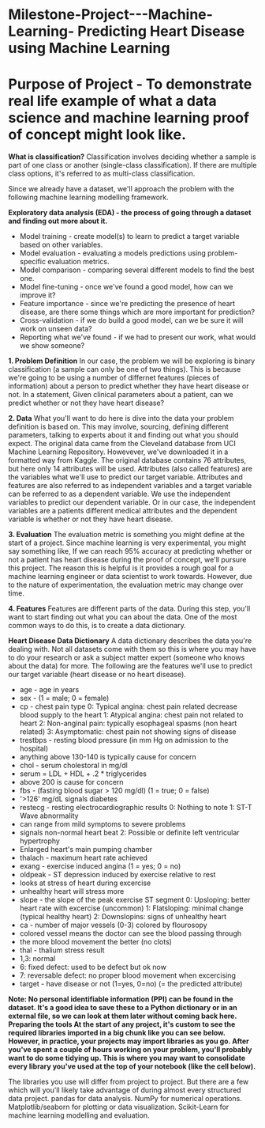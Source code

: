 # Milestone-Project---Machine-Learning- Predicting Heart Disease using Machine Learning

# Purpose of Project - To demonstrate real life example of what a data science and machine learning proof of concept might look like.

__What is classification?__
Classification involves deciding whether a sample is part of one class or another (single-class classification). If there are multiple class options, it's referred to as multi-class classification.

Since we already have a dataset, we'll approach the problem with the following machine learning modelling framework.

__Exploratory data analysis (EDA) - the process of going through a dataset and finding out more about it.__
 - Model training - create model(s) to learn to predict a target variable based on other variables.
 - Model evaluation - evaluating a models predictions using problem-specific evaluation metrics.
 - Model comparison - comparing several different models to find the best one.
 - Model fine-tuning - once we've found a good model, how can we improve it?
 - Feature importance - since we're predicting the presence of heart disease, are there some things which are more important for prediction?
 - Cross-validation - if we do build a good model, can we be sure it will work on unseen data?
 - Reporting what we've found - if we had to present our work, what would we show someone?


__1. Problem Definition__
In our case, the problem we will be exploring is binary classification (a sample can only be one of two things).
This is because we're going to be using a number of differnet features (pieces of information) about a person to predict whether they have heart disease or not.
In a statement,
Given clinical parameters about a patient, can we predict whether or not they have heart disease?

__2. Data__
What you'll want to do here is dive into the data your problem definition is based on. This may involve, sourcing, defining different parameters, talking to experts about it and finding out what you should expect.
The original data came from the Cleveland database from UCI Machine Learning Repository.
Howevever, we've downloaded it in a formatted way from Kaggle.
The original database contains 76 attributes, but here only 14 attributes will be used. Attributes (also called features) are the variables what we'll use to predict our target variable.
Attributes and features are also referred to as independent variables and a target variable can be referred to as a dependent variable.
We use the independent variables to predict our dependent variable.
Or in our case, the independent variables are a patients different medical attributes and the dependent variable is whether or not they have heart disease.

__3. Evaluation__
The evaluation metric is something you might define at the start of a project.
Since machine learning is very experimental, you might say something like,
If we can reach 95% accuracy at predicting whether or not a patient has heart disease during the proof of concept, we'll pursure this project.
The reason this is helpful is it provides a rough goal for a machine learning engineer or data scientist to work towards.
However, due to the nature of experimentation, the evaluation metric may change over time.

__4. Features__
Features are different parts of the data. During this step, you'll want to start finding out what you can about the data.
One of the most common ways to do this, is to create a data dictionary.

__Heart Disease Data Dictionary__
A data dictionary describes the data you're dealing with. Not all datasets come with them so this is where you may have to do your research or ask a subject matter expert (someone who knows about the data) for more.
The following are the features we'll use to predict our target variable (heart disease or no heart disease).
- age - age in years
- sex - (1 = male; 0 = female)
- cp - chest pain type
   0: Typical angina: chest pain related decrease blood supply to the heart
   1: Atypical angina: chest pain not related to heart
   2: Non-anginal pain: typically esophageal spasms (non heart related)
   3: Asymptomatic: chest pain not showing signs of disease
- trestbps - resting blood pressure (in mm Hg on admission to the hospital)
- anything above 130-140 is typically cause for concern
- chol - serum cholestoral in mg/dl
- serum = LDL + HDL + .2 * triglycerides
- above 200 is cause for concern
- fbs - (fasting blood sugar > 120 mg/dl) (1 = true; 0 = false)
- '>126' mg/dL signals diabetes
- restecg - resting electrocardiographic results
   0: Nothing to note
   1: ST-T Wave abnormality
- can range from mild symptoms to severe problems
- signals non-normal heart beat
  2: Possible or definite left ventricular hypertrophy
- Enlarged heart's main pumping chamber
- thalach - maximum heart rate achieved
- exang - exercise induced angina (1 = yes; 0 = no)
- oldpeak - ST depression induced by exercise relative to rest
- looks at stress of heart during excercise
- unhealthy heart will stress more
- slope - the slope of the peak exercise ST segment
   0: Upsloping: better heart rate with excercise (uncommon)
   1: Flatsloping: minimal change (typical healthy heart)
   2: Downslopins: signs of unhealthy heart
- ca - number of major vessels (0-3) colored by flourosopy
- colored vessel means the doctor can see the blood passing through
- the more blood movement the better (no clots)
- thal - thalium stress result
- 1,3: normal
- 6: fixed defect: used to be defect but ok now
- 7: reversable defect: no proper blood movement when excercising
- target - have disease or not (1=yes, 0=no) (= the predicted attribute)

**Note: No personal identifiable information (PPI) can be found in the dataset.
It's a good idea to save these to a Python dictionary or in an external file, so we can look at them later without coming back here.
Preparing the tools
At the start of any project, it's custom to see the required libraries imported in a big chunk like you can see below.
However, in practice, your projects may import libraries as you go. After you've spent a couple of hours working on your problem, you'll probably want to do some tidying up. This is where you may want to consolidate every library you've used at the top of your notebook (like the cell below).**

The libraries you use will differ from project to project. But there are a few which will you'll likely take advantage of during almost every structured data project.
pandas for data analysis.
NumPy for numerical operations.
Matplotlib/seaborn for plotting or data visualization.
Scikit-Learn for machine learning modelling and evaluation.
